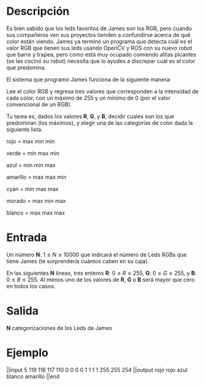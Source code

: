 # Descripción

Es bien sabido que los leds favoritos de James son los RGB, pero cuando sus compañeros ven sus proyectos tienden a confundirse acerca de qué color están viendo. James ya terminó un programa que detecta cuál es el valor RGB que tienen sus leds usando OpenCV y ROS con su nuevo robot que barre y trapea, pero como está muy ocupado comiendo alitas picantes (se las cocinó su robot) necesita que lo ayudes a discrepar cuál es el color que predomina.

El sistema que programó James funciona de la siguiente manera:

Lee el color RGB y regresa tres valores que corresponden a la intensidad de cada color, con un máximo de 255 y un mínimo de 0 (por el valor convencional de un RGB).

Tu tarea es, dados los valores **R**, **G**, y **B**, decidir cuales son los que predominan (los máximos), y elegir una de las categorías de color dada la siguiente lista.

rojo = max min min

verde = min max min

azul = min min max

amarillo = max max min

cyan = min max max

morado = max min max

blanco = max max max


# Entrada

Un número **N**: $1 \le N \le 10000$ que indicará el número de Leds RGBs que tiene James (te sorprendería cuántos caben en su caja).

En las siguientes **N** líneas, tres enteros **R**: $0 \le R \le 255$, **G**: $0 \le G \le 255$, y **B**: $0 \le B \le 255$. Al menos uno de los valores de **R**, **G** o **B** será mayor que cero en todos los casos.

# Salida

**N** categorizaciones de los Leds de James

# Ejemplo

||input
5
119 118 117
110 0 0
0 0 1
1 1 1
255 255 254
||output
rojo
rojo
azul
blanco
amarillo
||end